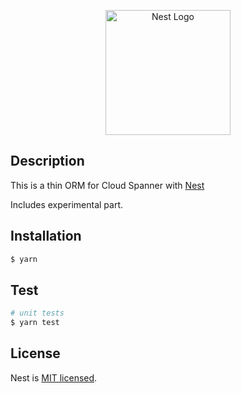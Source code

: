 <p align="center">
  <a href="http://nestjs.com/" target="blank"><img src="https://nestjs.com/img/logo-small.svg" width="200" alt="Nest Logo" /></a>
</p>

## Description

This is a thin ORM for Cloud Spanner with [Nest](https://github.com/nestjs/nest)

Includes experimental part.

## Installation

```bash
$ yarn 
```

## Test

```bash
# unit tests
$ yarn test

```

## License

Nest is [MIT licensed](LICENSE).
